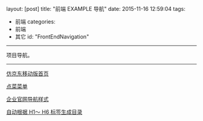 layout: [post]
title: "前端 EXAMPLE 导航"
date: 2015-11-16 12:59:04
tags: 
- 前端
categories: 
- 前端
- 其它
id: "FrontEndNavigation"
---

项目导航。

<!-- more -->


---

[仿京东移动版首页](http://humyang.github.io/front-end-example/mjd/)

[点菜菜单](http://humyang.github.io/front-end-example/dccd/)

[企业官网导航样式](http://humyang.github.io/front-end-example/lg/)

[自动根据 H1～ H6 标签生成目录](http://humyang.github.io/front-end-example/ml/)


